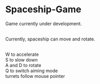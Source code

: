 # Spaceship-Game

Game currently under development.<br><br>

Currently, spaceship can move and rotate.<br><br>

W to accelerate <br>
S to slow down<br>
A and D to rotate<br>
Q to switch aiming mode<br>
turrets follow mouse pointer
